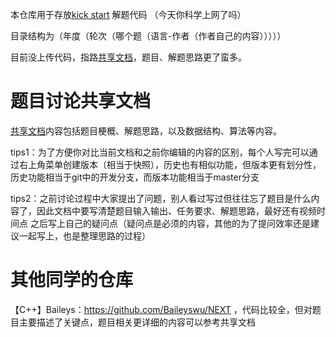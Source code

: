 本仓库用于存放[kick start](https://codingcompetitions.withgoogle.com/kickstart) 解题代码   （今天你科学上网了吗）

目录结构为（年度（轮次（哪个题（语言-作者（作者自己的内容）））））

目前没上传代码，指路[共享文档](https://shimo.im/docs/w8VRjpGWDv8x6DdK  )，题目、解题思路更了蛮多。

# 题目讨论共享文档

[共享文档](https://shimo.im/docs/w8VRjpGWDv8x6DdK  )内容包括题目梗概、解题思路，以及数据结构、算法等内容。 

tips1：为了方便你对比当前文档和之前你编辑的内容的区别，每个人写完可以通过右上角菜单创建版本（相当于快照），历史也有相似功能，但版本更有划分性，历史功能相当于git中的开发分支，而版本功能相当于master分支 

tips2：之前讨论过程中大家提出了问题，别人看过写过但往往忘了题目是什么内容了，因此文档中要写清楚题目输入输出、任务要求、解题思路，最好还有视频时间点 之后写上自己的疑问点（疑问点是必须的内容，其他的为了提问效率还是建议一起写上，也是整理思路的过程）

# 其他同学的仓库

【C++】Baileys：https://github.com/Baileyswu/NEXT ，代码比较全，但对题目主要描述了关键点，题目相关更详细的内容可以参考共享文档